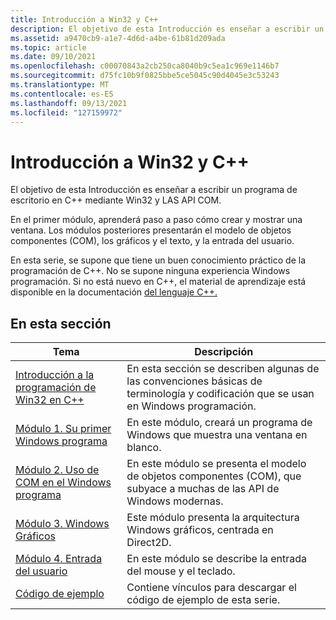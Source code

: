 ```yaml
---
title: Introducción a Win32 y C++
description: El objetivo de esta Introducción es enseñar a escribir un programa de escritorio en C++ mediante Win32 y LAS API COM.
ms.assetid: a9470cb9-a1e7-4d6d-a4be-61b81d209ada
ms.topic: article
ms.date: 09/10/2021
ms.openlocfilehash: c00070843a2cb250ca8040b9c5ea1c969e1146b7
ms.sourcegitcommit: d75fc10b9f0825bbe5ce5045c90d4045e3c53243
ms.translationtype: MT
ms.contentlocale: es-ES
ms.lasthandoff: 09/13/2021
ms.locfileid: "127159972"
---
```

# <a name="get-started-with-win32-and-c"></a>Introducción a Win32 y C++

El objetivo de esta Introducción es enseñar a escribir un programa de escritorio en C++ mediante Win32 y LAS API COM.

En el primer módulo, aprenderá paso a paso cómo crear y mostrar una ventana. Los módulos posteriores presentarán el modelo de objetos componentes (COM), los gráficos y el texto, y la entrada del usuario.

En esta serie, se supone que tiene un buen conocimiento práctico de la programación de C++. No se supone ninguna experiencia Windows programación. Si no está nuevo en C++, el material de aprendizaje está disponible en la documentación [del lenguaje C++.](https://msdn.microsoft.com/vstudio//default.aspx)

## <a name="in-this-section"></a>En esta sección



| Tema                                                                                                     | Descripción                                                                                                          |
|-----------------------------------------------------------------------------------------------------------|----------------------------------------------------------------------------------------------------------------------|
| [Introducción a la programación de Win32 en C++](introduction-to-windows-programming-in-c--.md)<br/>   | En esta sección se describen algunas de las convenciones básicas de terminología y codificación que se usan en Windows programación.<br/>  |
| [Módulo 1. Su primer Windows programa](your-first-windows-program.md)<br/>                         | En este módulo, creará un programa de Windows que muestra una ventana en blanco.<br/>                       |
| [Módulo 2. Uso de COM en el Windows programa](module-2--using-com-in-your-windows-program.md)<br/> | En este módulo se presenta el modelo de objetos componentes (COM), que subyace a muchas de las API de Windows modernas.<br/> |
| [Módulo 3. Windows Gráficos](module-3---windows-graphics.md)<br/>                                  | Este módulo presenta la arquitectura Windows gráficos, centrada en Direct2D.<br/>                       |
| [Módulo 4. Entrada del usuario](module-4--user-input.md)<br/>                                               | En este módulo se describe la entrada del mouse y el teclado.<br/>                                                           |
| [Código de ejemplo](learn-to-program-for-windows--sample-code.md)<br/>                                   | Contiene vínculos para descargar el código de ejemplo de esta serie.<br/>                                               |



 

 

 





